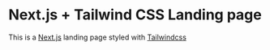 # Next.js + Tailwind CSS Landing page

This is a [Next.js](https://nextjs.org/) landing page styled with [Tailwindcss](https://tailwindcss.com/)

